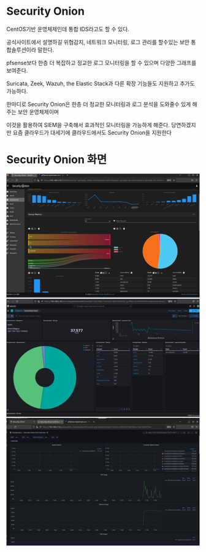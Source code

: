 # Security Onion

CentOS기반 운영체제인데 통합 IDS라고도 할 수 있다.

공식사이트에서 설명하길 위협감지, 네트워크 모니터링, 로그 관리를 할수있는 보안  통합솔루션이라 말한다.

pfsense보다 한층 더 복잡하고 정교한 로그 모니터링을 할 수 있으며 다양한 그래프를 보여준다.

Suricata, Zeek, Wazuh, the Elastic Stack과 다른 확장 기능들도 지원하고 추가도 가능하다.

한마디로 Security Onion은 한층 더 정교한 모니터링과 로그 분석을 도와줄수 있게 해주는 보안 운영체제이며 

이것을 활용하여 SIEM을 구축해서 효과적인 모니터링을 가능하게 해준다. 당연하겠지만 요즘 클라우드가 대세기에 클라우드에서도 Security Onion을 지원한다

# Security Onion 화면

![Security_Onion](../img/Security_Onion.png)
![Security_Onion](../img/Security_Onion1.png)
![Security_Onion](../img/Security_Onion2.png)